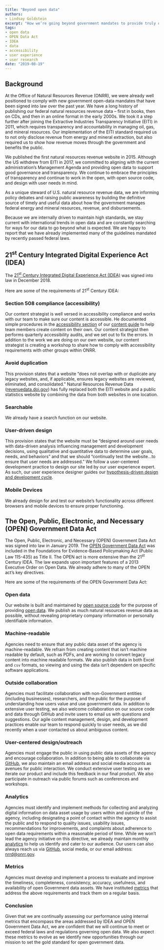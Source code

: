 ```yaml
---
title: "Beyond open data"
authors:
- Lindsay Goldstein
excerpt: "How we’re going beyond government mandates to provide truly open data."
tags:
- open data
- OPEN Data Act
- IDEA
- data
- accessibility
- user experience
- user research
date: "2019-08-19"
---
```


## Background

At the Office of Natural Resources Revenue (ONRR), we were already well positioned to comply with new government open-data mandates that have been signed into law over the past year. We have a long history of publishing our federal natural resources revenue data – first in books, then on CDs, and then in an online format in the early 2000s. We took it a step further after joining the Extractive Industries Transparency Initiative (EITI) in 2011, which requires transparency and accountability in managing oil, gas, and mineral resources. Our implementation of the EITI standard required us to not only disclose revenue from energy and mineral extraction, but also required us to show how revenue moves through the government and benefits the public.

We published the first natural resources revenue website in 2015. Although the US withdrew from EITI in 2017, we committed to aligning with the current administration’s Management Agenda and providing open data to support good governance and transparency. We continue to embrace the principles of transparency and continue to work in the open, with open source code, and design with user needs in mind.

As a unique steward of U.S. natural resource revenue data, we are informing policy debates and raising public awareness by building the definitive source of timely and useful data about how the government manages federal energy and mineral resources, revenue, and disbursements.

Because we are internally driven to maintain high standards, we stay current with international trends in open data and are constantly searching for ways for our data to go beyond what is expected. We are happy to report that we have already implemented many of the guidelines mandated by recently passed federal laws.

## 21<sup>st</sup> Century Integrated Digital Experience Act (IDEA)

The [21<sup>st</sup> Century Integrated Digital Experience Act (IDEA)](https://www.congress.gov/bill/115th-congress/house-bill/5759/text) was signed into law in December 2018.

Here are some of the requirements of 21<sup>st</sup> Century IDEA:

### Section 508 compliance (accessibility)

Our content strategist is well versed in accessibility compliance and works with our team to make sure our content is accessible. He documented simple procedures in the [accessibility section](https://github.com/ONRR/doi-extractives-data/wiki/Content-guide#accessibility) of our [content guide](https://github.com/ONRR/doi-extractives-data/wiki/Content-guide) to help team members create content on their own. Our content strategist then performs quarterly accessibility audits, and we set out to fix the errors. In addition to the work we are doing on our own website, our content strategist is creating a workshop to share how to comply with accessibility requirements with other groups within ONRR.

### Avoid duplication

This provision states that a website “does not overlap with or duplicate any legacy websites, and, if applicable, ensures legacy websites are reviewed, eliminated, and consolidated.” Natural Resources Revenue Data ([revenuedata.doi.gov](https://revenuedata.doi.gov/)) has fully replaced both the EITI website and a public statistics website by combining the data from both websites in one location.

### Searchable

 We already have a search function on our website.

### User-driven design

This provision states that the website must be “designed around user needs with data-driven analysis influencing management and development decisions, using qualitative and quantitative data to determine user goals, needs, and behaviors” and that we should “continually test the website...to ensure that user needs are addressed.” We follow a user-centered development practice to design our site led by our user experience expert. As such, our user experience designer guides our [hypothesis-driven design and development cycle](http://www.slideshare.net/jseiden/2012-feb-25-agile-ux-nyc-seiden-requirements-to-hypotheses).

### Mobile Devices

We already design for and test our website’s functionality across different browsers and mobile devices to ensure proper functioning.

## The Open, Public, Electronic, and Necessary (OPEN) Government Data Act

The Open, Public, Electronic, and Necessary (OPEN) Government Data Act was signed into law in January 2019. The [OPEN Government Data Act](https://www.congress.gov/bill/115th-congress/house-bill/4174/text) was included in the Foundations for Evidence-Based Policymaking Act (Public Law 115-435) as Title II. The OPEN act is more extensive than the 21<sup>st</sup> Century IDEA. The law expands upon important features of a 2013 Executive Order on Open Data. We already adhere to many of the OPEN act’s key directives.

Here are some of the requirements of the OPEN Government Data Act:

### Open data

Our website is built and maintained by [open source code](https://github.com/ONRR/doi-extractives-data/) for the purpose of providing [open data](https://revenuedata.doi.gov/downloads/). We publish as much natural resources revenue data as possible, without revealing proprietary company information or personally identifiable information.

### Machine-readable

Agencies need to ensure that any public data asset of the agency is machine-readable. We refrain from creating content that isn’t machine readable by default, such as PDFs, and are working to convert legacy content into machine readable formats. We also publish data in both Excel and `csv` formats, so viewing and using the data isn’t dependent on specific software applications.

### Outside collaboration

Agencies must facilitate collaboration with non-Government entities (including businesses), researchers, and the public for the purpose of understanding how users value and use government data. In addition to extensive user testing, we also welcome collaboration on our source code and data through GitHub and invite users to email us with questions and suggestions. Our agile content management, design, and development practices enable our team to respond quickly to user needs, as we did recently when a user contacted us about ambiguous content.

### User-centered design/outreach

Agencies must engage the public in using public data assets of the agency and encourage collaboration. In addition to being able to collaborate via [GitHub](https://github.com/ONRR/doi-extractives-data/issues), we also maintain an email address and social media accounts as avenues for public interaction. We conduct extensive user testing as we iterate our product and include this feedback in our final product. We also participate in outreach via public forums such as conferences and workshops.

### Analytics

Agencies must identify and implement methods for collecting and analyzing digital information on data asset usage by users within and outside of the agency, including designating a point of contact within the agency to assist the public and to respond to quality issues, usability issues, recommendations for improvements, and complaints about adherence to open data requirements within a reasonable period of time. While we won’t lead the agency initiative on this directive, we already maintain monthly [analytics](https://github.com/ONRR/doi-extractives-data/wiki/Analytics) to help us identify and cater to our audience. Our users can also always reach us via [GitHub](https://github.com/ONRR), social media, or our email address: [nrrd@onrr.gov](mailto:nrrd@onrr.gov).

### Metrics

Agencies must develop and implement a process to evaluate and improve the timeliness, completeness, consistency, accuracy, usefulness, and availability of open Government data assets. We have instituted [metrics](https://github.com/ONRR/doi-extractives-data/wiki/Goals-and-metrics) that address the above requirements and track them on a regular basis.  

### Conclusion

Given that we are continually assessing our performance using internal metrics that encompass the areas addressed by IDEA and OPEN Government Data Act, we are confident that we will continue to meet or exceed federal laws and regulations governing open data. We also expect these metrics to evolve as we identify new opportunities through our mission to set the gold standard for open government data.
